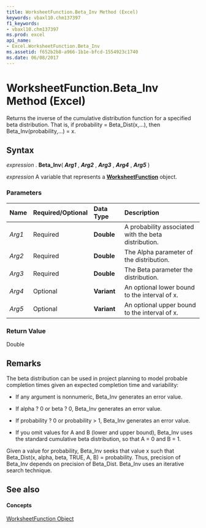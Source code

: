 ```yaml
---
title: WorksheetFunction.Beta_Inv Method (Excel)
keywords: vbaxl10.chm137397
f1_keywords:
- vbaxl10.chm137397
ms.prod: excel
api_name:
- Excel.WorksheetFunction.Beta_Inv
ms.assetid: f652b2b8-a966-1b1e-bfcd-1554923c1740
ms.date: 06/08/2017
---
```



# WorksheetFunction.Beta_Inv Method (Excel)

Returns the inverse of the cumulative distribution function for a specified beta distribution. That is, if probability = Beta_Dist(x,...), then Beta_Inv(probability,...) = x.


## Syntax

 _expression_ . **Beta_Inv**( **_Arg1_** , **_Arg2_** , **_Arg3_** , **_Arg4_** , **_Arg5_** )

 _expression_ A variable that represents a **[WorksheetFunction](worksheetfunction-object-excel.md)** object.


### Parameters



|**Name**|**Required/Optional**|**Data Type**|**Description**|
|:-----|:-----|:-----|:-----|
| _Arg1_|Required| **Double**|A probability associated with the beta distribution.|
| _Arg2_|Required| **Double**|The Alpha parameter of the distribution.|
| _Arg3_|Required| **Double**|The Beta parameter the distribution.|
| _Arg4_|Optional| **Variant**|An optional lower bound to the interval of x.|
| _Arg5_|Optional| **Variant**|An optional upper bound to the interval of x.|

### Return Value

Double


## Remarks

 The beta distribution can be used in project planning to model probable completion times given an expected completion time and variability:


- If any argument is nonnumeric, Beta_Inv generates an error value.
    
- If alpha ? 0 or beta ? 0, Beta_Inv generates an error value.
    
- If probability ? 0 or probability > 1, Beta_Inv generates an error value.
    
- If you omit values for A and B (lower and upper bound), Beta_Inv uses the standard cumulative beta distribution, so that A = 0 and B = 1.
    
Given a value for probability, Beta_Inv seeks that value x such that Beta_Dist(x, alpha, beta, TRUE, A, B) = probability. Thus, precision of Beta_Inv depends on precision of Beta_Dist. Beta_Inv uses an iterative search technique.


## See also


#### Concepts


[WorksheetFunction Object](worksheetfunction-object-excel.md)

